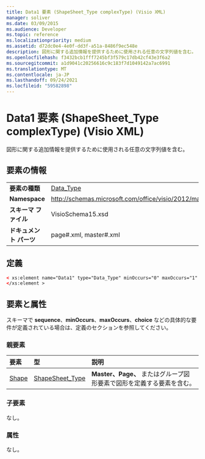```yaml
---
title: Data1 要素 (ShapeSheet_Type complexType) (Visio XML)
manager: soliver
ms.date: 03/09/2015
ms.audience: Developer
ms.topic: reference
ms.localizationpriority: medium
ms.assetid: d72dc0e4-4e0f-dd3f-a51a-8486f9ec548e
description: 図形に関する追加情報を提供するために使用される任意の文字列値を含む。
ms.openlocfilehash: f3432bcb1fff7245bf3f579c17db42cf43e3f6a2
ms.sourcegitcommit: a1d9041c20256616c9c183f7d1049142a7ac6991
ms.translationtype: MT
ms.contentlocale: ja-JP
ms.lasthandoff: 09/24/2021
ms.locfileid: "59582898"
---
```

# <a name="data1-element-shapesheet_type-complextype-visio-xml"></a>Data1 要素 (ShapeSheet_Type complexType) (Visio XML)

図形に関する追加情報を提供するために使用される任意の文字列値を含む。
  
## <a name="element-information"></a>要素の情報

|||
|:-----|:-----|
|**要素の種類** <br/> |[Data_Type](data_type-complextypevisio-xml.md) <br/> |
|**Namespace** <br/> |http://schemas.microsoft.com/office/visio/2012/main  <br/> |
|**スキーマ ファイル** <br/> |VisioSchema15.xsd  <br/> |
|**ドキュメント パーツ** <br/> |page#.xml, master#.xml  <br/> |
   
## <a name="definition"></a>定義

```XML
< xs:element name="Data1" type="Data_Type" minOccurs="0" maxOccurs="1" >
</xs:element >
```

## <a name="elements-and-attributes"></a>要素と属性

スキーマで **sequence**、**minOccurs**、**maxOccurs**、**choice** などの具体的な要件が定義されている場合は、定義のセクションを参照してください。 
  
### <a name="parent-elements"></a>親要素

|**要素**|**型**|**説明**|
|:-----|:-----|:-----|
|[Shape](shape-element-shapes_type-complextypevisio-xml.md) <br/> |[ShapeSheet_Type](shapesheet_type-complextypevisio-xml.md) <br/> |**Master、Page、** またはグループ図形要素で図形を定義する要素を含む。  <br/> |
   
### <a name="child-elements"></a>子要素

なし。
  
### <a name="attributes"></a>属性

なし。
  

